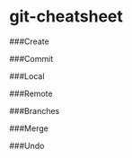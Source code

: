 # git-cheatsheet

###Create


###Commit


###Local 



###Remote



###Branches


###Merge


###Undo